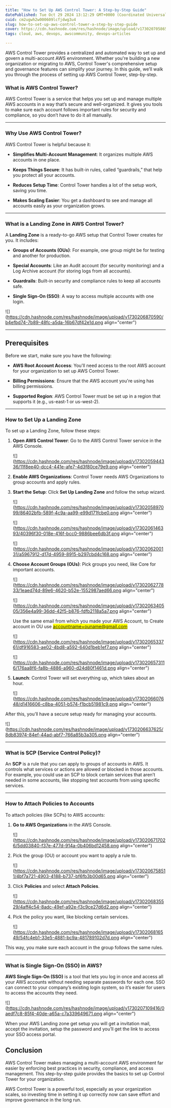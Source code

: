 ```yaml
---
title: "How to Set Up AWS Control Tower: A Step-by-Step Guide"
datePublished: Tue Oct 29 2024 13:12:29 GMT+0000 (Coordinated Universal Time)
cuid: cm2ugwh2w000609lcfjdwg3u4
slug: how-to-set-up-aws-control-tower-a-step-by-step-guide
cover: https://cdn.hashnode.com/res/hashnode/image/upload/v1730207058657/e694c747-cd1b-4557-8346-f225a52ed508.webp
tags: cloud, aws, devops, awscommunity, devops-articles

---
```


AWS Control Tower provides a centralized and automated way to set up and govern a multi-account AWS environment. Whether you're building a new organization or migrating to AWS, Control Tower's comprehensive setup and governance features can simplify your journey. In this guide, we’ll walk you through the process of setting up AWS Control Tower, step-by-step.

### What is AWS Control Tower?

AWS Control Tower is a service that helps you set up and manage multiple AWS accounts in a way that’s secure and well-organized. It gives you tools to make sure each account follows important rules for security and compliance, so you don’t have to do it all manually.

---

### Why Use AWS Control Tower?

AWS Control Tower is helpful because it:

* **Simplifies Multi-Account Management**: It organizes multiple AWS accounts in one place.
    
* **Keeps Things Secure**: It has built-in rules, called “guardrails,” that help you protect all your accounts.
    
* **Reduces Setup Time**: Control Tower handles a lot of the setup work, saving you time.
    
* **Makes Scaling Easier**: You get a dashboard to see and manage all accounts easily as your organization grows.
    

---

### What is a Landing Zone in AWS Control Tower?

A **Landing Zone** is a ready-to-go AWS setup that Control Tower creates for you. It includes:

* **Groups of Accounts (OUs)**: For example, one group might be for testing and another for production.
    
* **Special Accounts**: Like an Audit account (for security monitoring) and a Log Archive account (for storing logs from all accounts).
    
* **Guardrails**: Built-in security and compliance rules to keep all accounts safe.
    
* **Single Sign-On (SSO)**: A way to access multiple accounts with one login.
    

![](https://cdn.hashnode.com/res/hashnode/image/upload/v1730206870590/b4efbd74-7b89-48fc-a5da-16b67df42e1d.png align="center")

---

## Prerequisites

Before we start, make sure you have the following:

* **AWS Root Account Access**: You'll need access to the root AWS account for your organization to set up AWS Control Tower.
    
* **Billing Permissions**: Ensure that the AWS account you're using has billing permissions.
    
* **Supported Region**: AWS Control Tower must be set up in a region that supports it (e.g., us-east-1 or us-west-2).
    

---

### How to Set Up a Landing Zone

To set up a Landing Zone, follow these steps:

1. **Open AWS Control Tower**: Go to the AWS Control Tower service in the AWS Console.
    
    ![](https://cdn.hashnode.com/res/hashnode/image/upload/v1730205944336/11f8ee40-dcc4-441e-afe7-4d3f80ce79e9.png align="center")
    
2. **Enable AWS Organizations**: Control Tower needs AWS Organizations to group accounts and apply rules.
    
3. **Start the Setup**: Click **Set Up Landing Zone** and follow the setup wizard.
    
    ![](https://cdn.hashnode.com/res/hashnode/image/upload/v1730205897099/86402bfb-589f-4c9a-aa99-e99d171fcbe0.png align="center")
    
    ![](https://cdn.hashnode.com/res/hashnode/image/upload/v1730206146393/40396f30-018e-416f-bcc0-9886bee6db3f.png align="center")
    
    ![](https://cdn.hashnode.com/res/hashnode/image/upload/v1730206200131/a5967912-d17d-4959-8915-b297cbd4c168.png align="center")
    
4. **Choose Account Groups (OUs)**: Pick groups you need, like Core for important accounts.
    
    ![](https://cdn.hashnode.com/res/hashnode/image/upload/v1730206277833/1eaed74d-89e6-4620-b52e-1552987aed66.png align="center")
    
    ![](https://cdn.hashnode.com/res/hashnode/image/upload/v1730206340505/356e4a99-36dd-42f5-b876-fdfb2118a5a7.png align="center")
    
    Use the same email from which you made your AWS Account, to Create account in OU use <mark>accountname+ouname@gmail.com</mark>
    
    ![](https://cdn.hashnode.com/res/hashnode/image/upload/v1730206533761/df916583-ae02-4bd8-a592-640d1beb1ef7.png align="center")
    
    ![](https://cdn.hashnode.com/res/hashnode/image/upload/v1730206573116/176aa8f6-fa8b-4886-a960-d24d80f1461d.png align="center")
    
5. **Launch**: Control Tower will set everything up, which takes about an hour.
    
    ![](https://cdn.hashnode.com/res/hashnode/image/upload/v1730206607648/d1416606-c8ba-4051-b574-f1bcb51981c9.png align="center")
    

After this, you’ll have a secure setup ready for managing your accounts.

![](https://cdn.hashnode.com/res/hashnode/image/upload/v1730206637625/8db83974-84ef-44ad-abf7-766a85b3a305.png align="center")

---

### What is SCP (Service Control Policy)?

An **SCP** is a rule that you can apply to groups of accounts in AWS. It controls what services or actions are allowed or blocked in those accounts. For example, you could use an SCP to block certain services that aren’t needed in some accounts, like stopping test accounts from using specific services.

---

### How to Attach Policies to Accounts

To attach policies (like SCPs) to AWS accounts:

1. **Go to AWS Organizations** in the AWS Console.
    
    ![](https://cdn.hashnode.com/res/hashnode/image/upload/v1730206717026/5dd03840-f37e-477d-914a-0b406bd12458.png align="center")
    
2. Pick the group (OU) or account you want to apply a rule to.
    
    ![](https://cdn.hashnode.com/res/hashnode/image/upload/v1730206758511/4bf7a721-4903-4188-b737-bf6fb3b00d65.png align="center")
    
3. Click **Policies** and select **Attach Policies**.
    
    ![](https://cdn.hashnode.com/res/hashnode/image/upload/v1730206835529/4aff4c54-8adc-49ef-a92e-f3c9ce27d6d2.png align="center")
    
4. Pick the policy you want, like blocking certain services.
    
    ![](https://cdn.hashnode.com/res/hashnode/image/upload/v1730206816549/54fc4eb1-33e5-4881-bc9a-481789102d7d.png align="center")
    

This way, you make sure each account in the group follows the same rules.

---

### What is Single Sign-On (SSO) in AWS?

**AWS Single Sign-On (SSO)** is a tool that lets you log in once and access all your AWS accounts without needing separate passwords for each one. SSO can connect to your company’s existing login system, so it’s easier for users to access the accounts they need.

![](https://cdn.hashnode.com/res/hashnode/image/upload/v1730207109416/0aedf7c8-85f4-40de-a65a-c7a339649671.png align="center")

When your AWS Landing zone get setup you will get a invitation mail, accept the invitation, setup the password and you’ll get the link to access your SSO access portal.

## Conclusion

AWS Control Tower makes managing a multi-account AWS environment far easier by enforcing best practices in security, compliance, and access management. This step-by-step guide provides the basics to set up Control Tower for your organization.

AWS Control Tower is a powerful tool, especially as your organization scales, so investing time in setting it up correctly now can save effort and improve governance in the long run.